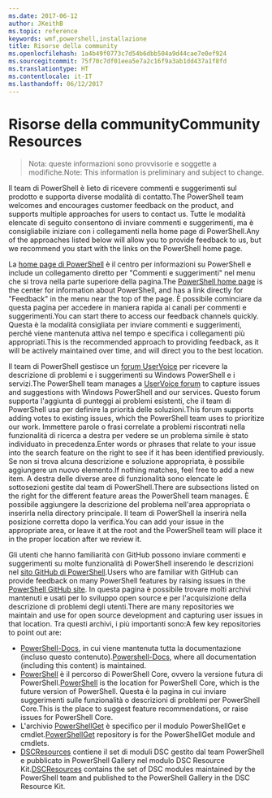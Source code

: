 ```yaml
---
ms.date: 2017-06-12
author: JKeithB
ms.topic: reference
keywords: wmf,powershell,installazione
title: Risorse della community
ms.openlocfilehash: 1a4b49f0773c7d54b6dbb504a9d44cae7e0ef924
ms.sourcegitcommit: 75f70c7df01eea5e7a2c16f9a3ab1dd437a1f8fd
ms.translationtype: HT
ms.contentlocale: it-IT
ms.lasthandoff: 06/12/2017
---
```

# <a name="community-resources"></a><span data-ttu-id="f27a8-103">Risorse della community</span><span class="sxs-lookup"><span data-stu-id="f27a8-103">Community Resources</span></span> #
> <span data-ttu-id="f27a8-104">Nota: queste informazioni sono provvisorie e soggette a modifiche.</span><span class="sxs-lookup"><span data-stu-id="f27a8-104">Note: This information is preliminary and subject to change.</span></span>

<span data-ttu-id="f27a8-105">Il team di PowerShell è lieto di ricevere commenti e suggerimenti sul prodotto e supporta diverse modalità di contatto.</span><span class="sxs-lookup"><span data-stu-id="f27a8-105">The PowerShell team welcomes and encourages customer feedback on the product, and supports multiple approaches for users to contact us.</span></span>
<span data-ttu-id="f27a8-106">Tutte le modalità elencate di seguito consentono di inviare commenti e suggerimenti, ma è consigliabile iniziare con i collegamenti nella home page di PowerShell.</span><span class="sxs-lookup"><span data-stu-id="f27a8-106">Any of the approaches listed below will allow you to provide feedback to us, but we recommend you start with the links on the PowerShell home page.</span></span>  

<span data-ttu-id="f27a8-107">La [home page di PowerShell](https://microsoft.com/powershell) è il centro per informazioni su PowerShell e include un collegamento diretto per "Commenti e suggerimenti" nel menu che si trova nella parte superiore della pagina.</span><span class="sxs-lookup"><span data-stu-id="f27a8-107">The [PowerShell home page](https://microsoft.com/powershell) is the center for information about PowerShell, and has a link directly for "Feedback" in the menu near the top of the page.</span></span> <span data-ttu-id="f27a8-108">È possibile cominciare da questa pagina per accedere in maniera rapida ai canali per commenti e suggerimenti.</span><span class="sxs-lookup"><span data-stu-id="f27a8-108">You can start there to access our feedback channels quickly.</span></span>
<span data-ttu-id="f27a8-109">Questa è la modalità consigliata per inviare commenti e suggerimenti, perché viene mantenuta attiva nel tempo e specifica i collegamenti più appropriati.</span><span class="sxs-lookup"><span data-stu-id="f27a8-109">This is the recommended approach to providing feedback, as it will be actively maintained over time, and will direct you to the best location.</span></span>  
 
<span data-ttu-id="f27a8-110">Il team di PowerShell gestisce un [forum UserVoice](https://windowsserver.uservoice.com/forums/301869-powershell/) per ricevere la descrizione di problemi e i suggerimenti su Windows PowerShell e i servizi.</span><span class="sxs-lookup"><span data-stu-id="f27a8-110">The PowerShell team manages a [UserVoice forum](https://windowsserver.uservoice.com/forums/301869-powershell/) to capture issues and suggestions with Windows PowerShell and our services.</span></span> <span data-ttu-id="f27a8-111">Questo forum supporta l'aggiunta di punteggi ai problemi esistenti, che il team di PowerShell usa per definire la priorità delle soluzioni.</span><span class="sxs-lookup"><span data-stu-id="f27a8-111">This forum supports adding votes to existing issues, which the PowerShell team uses to prioritize our work.</span></span>
<span data-ttu-id="f27a8-112">Immettere parole o frasi correlate a problemi riscontrati nella funzionalità di ricerca a destra per vedere se un problema simile è stato individuato in precedenza.</span><span class="sxs-lookup"><span data-stu-id="f27a8-112">Enter words or phrases that relate to your issue into the search feature on the right to see if it has been identified previously.</span></span>
<span data-ttu-id="f27a8-113">Se non si trova alcuna descrizione e soluzione appropriata, è possibile aggiungere un nuovo elemento.</span><span class="sxs-lookup"><span data-stu-id="f27a8-113">If nothing matches, feel free to add a new item.</span></span> <span data-ttu-id="f27a8-114">A destra delle diverse aree di funzionalità sono elencate le sottosezioni gestite dal team di PowerShell.</span><span class="sxs-lookup"><span data-stu-id="f27a8-114">There are subsections listed on the right for the different feature areas the PowerShell team manages.</span></span>
<span data-ttu-id="f27a8-115">È possibile aggiungere la descrizione del problema nell'area appropriata o inserirla nella directory principale. Il team di PowerShell la inserirà nella posizione corretta dopo la verifica.</span><span class="sxs-lookup"><span data-stu-id="f27a8-115">You can add your issue in the appropriate area, or leave it at the root and the PowerShell team will place it in the proper location after we review it.</span></span>

<span data-ttu-id="f27a8-116">Gli utenti che hanno familiarità con GitHub possono inviare commenti e suggerimenti su molte funzionalità di PowerShell inserendo le descrizioni nel [sito GitHub di PowerShell](https://github.com/powershell).</span><span class="sxs-lookup"><span data-stu-id="f27a8-116">Users who are familiar with GitHub can provide feedback on many PowerShell features by raising issues in the [PowerShell GitHub site](https://github.com/powershell).</span></span>
<span data-ttu-id="f27a8-117">In questa pagina è possibile trovare molti archivi mantenuti e usati per lo sviluppo open source e per l'acquisizione della descrizione di problemi degli utenti.</span><span class="sxs-lookup"><span data-stu-id="f27a8-117">There are many repositories we maintain and use for open source development and capturing user issues in that location.</span></span> <span data-ttu-id="f27a8-118">Tra questi archivi, i più importanti sono:</span><span class="sxs-lookup"><span data-stu-id="f27a8-118">A few key repositories to point out are:</span></span>

* <span data-ttu-id="f27a8-119">[PowerShell-Docs](https://github.com/PowerShell/powershell-docs), in cui viene mantenuta tutta la documentazione (incluso questo contenuto).</span><span class="sxs-lookup"><span data-stu-id="f27a8-119">[Powershell-Docs](https://github.com/PowerShell/powershell-docs), where all documentation (including this content) is maintained.</span></span> 
* <span data-ttu-id="f27a8-120">[PowerShell](https://github.com/PowerShell/powershell) è il percorso di PowerShell Core, ovvero la versione futura di PowerShell.</span><span class="sxs-lookup"><span data-stu-id="f27a8-120">[PowerShell](https://github.com/PowerShell/powershell) is the location for PowerShell Core, which is the future version of PowerShell.</span></span> <span data-ttu-id="f27a8-121">Questa è la pagina in cui inviare suggerimenti sulle funzionalità o descrizioni di problemi per PowerShell Core.</span><span class="sxs-lookup"><span data-stu-id="f27a8-121">This is the place to suggest feature recommendations, or raise issues for PowerShell Core.</span></span>   
* <span data-ttu-id="f27a8-122">L'archivio [PowerShellGet](https://github.com/PowerShell/powershellget) è specifico per il modulo PowerShellGet e cmdlet.</span><span class="sxs-lookup"><span data-stu-id="f27a8-122">[PowerShellGet](https://github.com/PowerShell/powershellget) repository is for the PowerShellGet module and cmdlets.</span></span>
* <span data-ttu-id="f27a8-123">[DSCResources](https://github.com/PowerShell/DscResources) contiene il set di moduli DSC gestito dal team PowerShell e pubblicato in PowerShell Gallery nel modulo DSC Resource Kit.</span><span class="sxs-lookup"><span data-stu-id="f27a8-123">[DSCResources](https://github.com/PowerShell/DscResources) contains the set of DSC modules maintained by the PowerShell team and published to the PowerShell Gallery in the DSC Resource Kit.</span></span>

